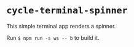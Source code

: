 # `cycle-terminal-spinner`

This simple terminal app renders a spinner.

Run `$ npm run -s ws -- b` to build it.

